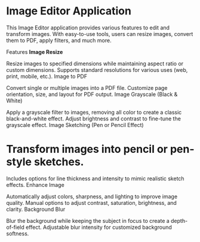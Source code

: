 # Image Editor Application
This Image Editor application provides various features to edit and transform images. With easy-to-use tools, users can resize images, convert them to PDF, apply filters, and much more.

Features
<b> Image Resize </b>

Resize images to specified dimensions while maintaining aspect ratio or custom dimensions.
Supports standard resolutions for various uses (web, print, mobile, etc.).
Image to PDF

Convert single or multiple images into a PDF file.
Customize page orientation, size, and layout for PDF output.
Image Grayscale (Black & White)

Apply a grayscale filter to images, removing all color to create a classic black-and-white effect.
Adjust brightness and contrast to fine-tune the grayscale effect.
Image Sketching (Pen or Pencil Effect)

# Transform images into pencil or pen-style sketches.
Includes options for line thickness and intensity to mimic realistic sketch effects.
Enhance Image

Automatically adjust colors, sharpness, and lighting to improve image quality.
Manual options to adjust contrast, saturation, brightness, and clarity.
Background Blur

Blur the background while keeping the subject in focus to create a depth-of-field effect.
Adjustable blur intensity for customized background softness.

